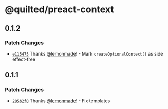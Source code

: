 # @quilted/preact-context

## 0.1.2

### Patch Changes

- [`e115475`](https://github.com/lemonmade/quilt/commit/e115475e522c0502fa0307d1fc477d4de50a6f41) Thanks [@lemonmade](https://github.com/lemonmade)! - Mark `createOptionalContext()` as side effect-free

## 0.1.1

### Patch Changes

- [`285b2f0`](https://github.com/lemonmade/quilt/commit/285b2f083bfc6fe81db35e2950c8b3ae846486d3) Thanks [@lemonmade](https://github.com/lemonmade)! - Fix templates
